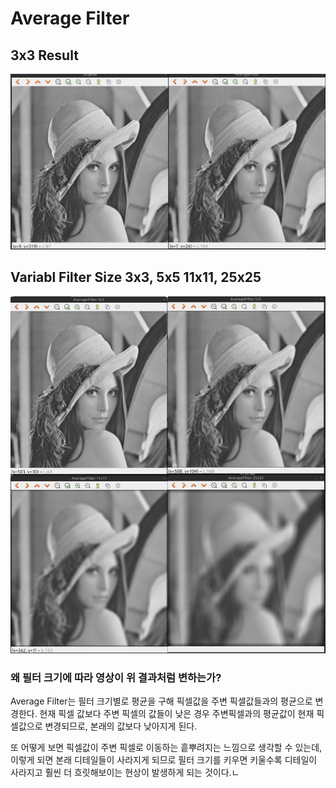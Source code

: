 # Average Filter

## 3x3 Result
![alt text](/Image_Processing/Spatial_Filtering/AverageFilter/Image/3x3.png)

## Variabl Filter Size 3x3, 5x5 11x11, 25x25
![alt text](/Image_Processing/Spatial_Filtering/AverageFilter/Image/ResultOfVariablKernelSize.png)

### 왜 필터 크기에 따라 영상이 위 결과처럼 변하는가?

Average Filter는 필터 크기별로 평균을 구해 픽셀값을 주변 픽셀값들과의 평균으로 변경한다.
현재 픽셀 값보다 주변 픽셀의 값들이 낮은 경우 주변픽셀과의 평균값이 현재 픽셀값으로 변경되므로, 본래의 값보다 낮아지게 된다.

또 어떻게 보면 픽셀값이 주변 픽셀로 이동하는 흩뿌려지는 느낌으로 생각할 수 있는데, 이렇게 되면 본래 디테일들이 사라지게 되므로
필터 크기를 키우면 키울수록 디테일이 사라지고 훨씬 더 흐릿해보이는 현상이 발생하게 되는 것이다.ㄴ